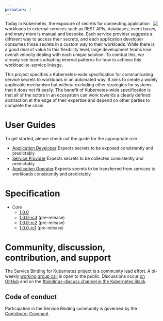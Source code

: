 ```yaml
---
permalink: /
---
```


<img src="https://avatars.githubusercontent.com/u/64096231" align="right" />

Today in Kubernetes, the exposure of secrets for connecting application workloads to external services such as REST APIs, databases, event buses, and many more is manual and bespoke.  Each service provider suggests a different way to access their secrets, and each application developer consumes those secrets in a custom way to their workloads.  While there is a good deal of value to this flexibility level, large development teams lose overall velocity dealing with each unique solution.  To combat this, we already see teams adopting internal patterns for how to achieve this workload-to-service linkage.

This project specifies a Kubernetes-wide specification for communicating service secrets to workloads in an automated way.  It aims to create a widely applicable mechanism but _without_ excluding other strategies for systems that it does not fit easily.  The benefit of Kubernetes-wide specification is that all of the actors in an ecosystem can work towards a clearly defined abstraction at the edge of their expertise and depend on other parties to complete the chain.

# User Guides
To get started, please check out the guide for the appropriate role

* [Application Developer](/application-developer/)
  Expects secrets to be exposed consistently and predictably
* [Service Provider](/service-provider/)
  Expects secrets to be collected consistently and predictably
* [Application Operator](/application-operator/)
  Expects secrets to be transferred from services to workloads consistently and predictably

# Specification
* Core
  * [1.0.0](/spec/core/1.0.0/)
  * [1.0.0-rc3](/spec/core/1.0.0-rc3/) (pre-release)
  * [1.0.0-rc2](/spec/core/1.0.0-rc2/) (pre-release)
  * [1.0.0-rc1](/spec/core/1.0.0-rc1/) (pre-release)

<a name="community"></a>
# Community, discussion, contribution, and support

The Service Binding for Kubernetes project is a community lead effort.
A bi-weekly [working group call][working-group] is open to the public.
Discussions occur [on GitHub][github] and on the [#bindings-discuss channel in the Kubernetes Slack][slack].

## Code of conduct
Participation in the Service Binding community is governed by the [Contributor Covenant][code-of-conduct].

[working-group]: https://docs.google.com/document/d/1rR0qLpsjU38nRXxeich7F5QUy73RHJ90hnZiFIQ-JJ8/edit#heading=h.ar8ibc31ux6f
[slack]: https://kubernetes.slack.com/archives/C012F2GPMTQ
[github]: https://github.com/servicebinding
[code-of-conduct]: /code-of-conduct/
